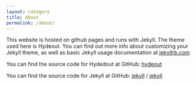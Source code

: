 ```yaml
---
layout: category
title: About
permalink: /about/
---
```


This website is hosted on github pages and runs with Jekyll. The theme used here is Hydeout. You can find out more info about customizing your Jekyll theme, as well as basic Jekyll usage documentation at [jekyllrb.com](https://jekyllrb.com/)

You can find the source code for Hydedout at GitHub:
[hydeout](https://github.com/fongandrew/hydeout)

You can find the source code for Jekyll at GitHub:
[jekyll][jekyll-organization] /
[jekyll](https://github.com/jekyll/jekyll)


[jekyll-organization]: https://github.com/jekyll
